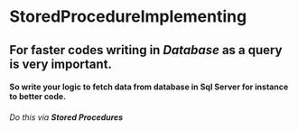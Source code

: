 # StoredProcedureImplementing
## For faster codes writing **in _Database_** as a query is very important. 
#### So write your logic to fetch data from database in Sql Server for instance to better code.
###### Do this via **_Stored_ _Procedures_**
